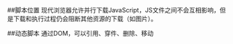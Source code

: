 ##脚本位置
现代浏览器允许并行下载JavaScript，JS文件之间不会互相影响，但是下载和执行过程仍会阻断其他资源的下载（如图片）。

##动态脚本
通过DOM，可以引用、穿件、删除、移动<script>标签。
	
	var script = document.createElement('script');
	script.src='file.js';
	document.body.appendChild(script);
	//or
	document.getL

##CSS本身是并行加载的

##无阻塞加载
- loadScript
- YUI3的方式
- LazyLoad类库
- LABjs

##管理作用域

JS引擎（非现代）在访问全局作用域的变量时开销要大于访问局部作用域的变量，所以使用全局作用域的变量越少，性能大致上越好。

并且，如果某个 全局变量 需要经常访问，可以将其缓存在局部作用域，从而减少开销。

	function useDocument(){
		//**
		var doc=document;
		
		doc.getElementById('');
		doc.xxxxxxxxxxxxx;
		doc.xxxxxxxxxxx;
		doc.xxxxxx;
	}
	
##闭包
闭包指的是被引出局部作用域（函数）的函数/方法，而不是局部作用域（函数）本身。

由于闭包的执行要访问大量跨作用域的标识符，并且外界局部函数的活动对象（acctive object）被曝存在闭包的[[scope]]属性中，所以这些活动对象（即变量的集合）无法被销毁。

这些造成了内存的增加和时间消耗的增大。

内存的增加无法结局，但是时间的消耗可以通过将跨作用域的变量存储在局部变量中来解决。

##嵌套成员

location.href 要比 window.location.href 快很多。  

因为location.href 要访问的深度更低。 ##?存疑

在局部作用域访问全局变量的嵌套对象的时候，将对象缓存，会获得更大的性能提升。

> 这也是为什么 zepto 会在最开始缓存这么多变量。

> 另外，缓存的时候针对对象的方法要小心，因为这样会将方法的this对象绑定到window，从而造成可能的错误。除非你能确定（know for sure）你将要使用的目标（就像zepto一样）

##DOM
DOM和JS的实现通常是由不同的部分来进行的。

chrome中 DOM由 WebCore实现与渲染，JS由 V8引擎 实现

这也造成了，每次从JS中访问DOM都会产生性能的损耗（过路费），访问次数越多，损耗越大。

##减少DOM访问次数

尽量将DOM的访问次数减少，尽量将更多的任务留在JS一端。


##减少页面上的DOM访问次数

DOM本身就慢，如果要修改页面上的DOM则会更慢！——重绘与重拍（repaint and reflow）


##节点克隆
克隆一个已经存在的节点要比新建节点快（但是并不明显）

##动态NodeList与静态NodeList（dynamicNodeList and staticNodeList）

getElementsByxxx系列返回的都是动态的Nodelist（dynamic NodeList）  
querySelectorAll(XXX)系列返回的都是静态的NodeList（static NodeList）

动态NodeList由于是文档的实时反应，所以不需要复制节点，而所有的节点（长度）的更新都会反映到动态NodeList上，所以getElementByXXX更快。  
静态NodeList由于是文档的快照，所以需要复制节点，因此querySelectorAll(XXX)更慢。

至少相差十倍。


##数组缓存

将数组的访问缓存起来，也会对性能造成很大的提升。

	//较慢
	var arr=[a,b,c,d,e];
	for (var i = 0;i < arr.length; i++){
		arr[i].xxx;
		xxx=arr[i].length;
		foo(arr[i]);
		arr[i]=bar(arr[i]);
	}	  
	
	//较快
	var arr=[a,b,c,d,e];
	for (var i = 0;i < arr.length; i++){
		var e=arr[i];
		e.xxx;
		xxx=e.length;
		foo(e);
		e=bar(e);
	}
	
##遍历DOM

区分元素节点（HTML标签）和其他节点的DOM属性

属性名		|		被替换的属性
----		|		-------
children	|		childNodes